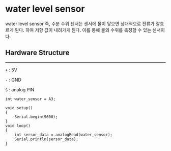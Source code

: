 # water level sensor
water level sensor 즉, 수분 수위 센서는 센서에 물이 닿으면 상대적으로 전류가 잘흐르게 된다. 하여 저항 값이 내려가게 된다. 이를 통해 물의 수위를 측정할 수 있는 센서이다.

## Hardware Structure

---
`+` : 5V

`-` : GND

`S` : analog PIN

```
int water_sensor = A3;

void setup()
{
    Serial.begin(9600);
}
void loop()
{
    int sersor_data = analogRead(water_sensor);
    Serial.println(sersor_data);
}

```
